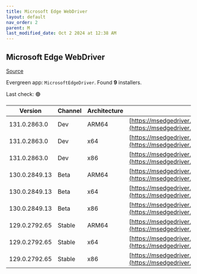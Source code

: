 ```yaml
---
title: Microsoft Edge WebDriver
layout: default
nav_order: 2
parent: M
last_modified_date: Oct 2 2024 at 12:38 AM
---
```


## Microsoft Edge WebDriver

[Source](https://www.microsoft.com/edge)

Evergreen app: `MicrosoftEdgeDriver`. Found **9** installers.

Last check: 🟢

| Version       | Channel | Architecture | URI                                                                                                                                            |
| ------------- | ------- | ------------ | ---------------------------------------------------------------------------------------------------------------------------------------------- |
| 131.0.2863.0  | Dev     | ARM64        | [https://msedgedriver.azureedge.net/131.0.2863.0/edgedriver_arm64.zip](https://msedgedriver.azureedge.net/131.0.2863.0/edgedriver_arm64.zip)   |
| 131.0.2863.0  | Dev     | x64          | [https://msedgedriver.azureedge.net/131.0.2863.0/edgedriver_win64.zip](https://msedgedriver.azureedge.net/131.0.2863.0/edgedriver_win64.zip)   |
| 131.0.2863.0  | Dev     | x86          | [https://msedgedriver.azureedge.net/131.0.2863.0/edgedriver_win32.zip](https://msedgedriver.azureedge.net/131.0.2863.0/edgedriver_win32.zip)   |
| 130.0.2849.13 | Beta    | ARM64        | [https://msedgedriver.azureedge.net/130.0.2849.13/edgedriver_arm64.zip](https://msedgedriver.azureedge.net/130.0.2849.13/edgedriver_arm64.zip) |
| 130.0.2849.13 | Beta    | x64          | [https://msedgedriver.azureedge.net/130.0.2849.13/edgedriver_win64.zip](https://msedgedriver.azureedge.net/130.0.2849.13/edgedriver_win64.zip) |
| 130.0.2849.13 | Beta    | x86          | [https://msedgedriver.azureedge.net/130.0.2849.13/edgedriver_win32.zip](https://msedgedriver.azureedge.net/130.0.2849.13/edgedriver_win32.zip) |
| 129.0.2792.65 | Stable  | ARM64        | [https://msedgedriver.azureedge.net/129.0.2792.65/edgedriver_arm64.zip](https://msedgedriver.azureedge.net/129.0.2792.65/edgedriver_arm64.zip) |
| 129.0.2792.65 | Stable  | x64          | [https://msedgedriver.azureedge.net/129.0.2792.65/edgedriver_win64.zip](https://msedgedriver.azureedge.net/129.0.2792.65/edgedriver_win64.zip) |
| 129.0.2792.65 | Stable  | x86          | [https://msedgedriver.azureedge.net/129.0.2792.65/edgedriver_win32.zip](https://msedgedriver.azureedge.net/129.0.2792.65/edgedriver_win32.zip) |
